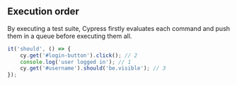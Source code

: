 ## Execution order

By executing a test suite, Cypress firstly evaluates each command and push them in a queue before executing them all.

<!-- .slide: class="with-code" -->
```js
it('should', () => {
    cy.get('#login-button').click(); // 2
    console.log('user logged in'); // 1
    cy.get('#username').should('be.visible'); // 3
});
```
<!-- .element: class="big-code" -->

